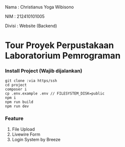 Nama    : Christianus Yoga Wibisono

NIM     : 212410101005

Divisi  : Website (Backend)

# Tour Proyek Perpustakaan Laboratorium Pemrograman

### Install Project (Wajib dijalankan)
```
git clone :via https/ssh
cd project
composer i
cp .env.example .env // FILESYSTEM_DISK=public
npm i
npm run build
npm run dev
```

### Feature
1. File Upload
2. Livewire Form
3. Login System by Breeze
